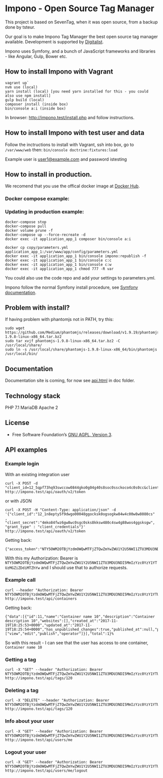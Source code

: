 # Impono - Open Source Tag Manager

This project is based on SevenTag, when it was open source, from a backup done by tsteur.

Our goal is to make Impono Tag Manager the best open source tag manager available.
Development is supported by [Digitalist](https://digitalist.se/).

Impono uses Symfony, and a bunch of JavaScript frameworks and libraries - like Angular, Gulp, Bower etc.

## How to install Impono with Vagrant
```
vagrant up`
nvm use (local)
yarn install (local) [you need yarn installed for this - you could also use npm install]
gulp build (local)
composer install (inside box)
bin/console a:i (inside box)
```

In browser: http://impono.test/install.php and follow instructions.

## How to install Impono with test user and data

Follow the inctructions to install with Vagrant, ssh into box, go to `/var/www/web` then:
```bin/console doctrine:fixtures:load```

Example user is user1@example.com and password istesting

## How to install in production.
We recomend that you use the offical docker image at [Docker Hub](https://hub.docker.com/r/digitalist/impono/).


### Docker compose example:

### Updating in production example:
```
docker-compose stop
docker-compose pull
docker volume prune -f
docker-compose up --force-recreate -d
docker exec -it application_app_1 composer bin/console a:i

docker cp copy/parameters.yml application_app_1:/var/www/app/config/parameters.yml
docker exec -it application_app_1 bin/console impono:republish -f
docker exec -it application_app_1 bin/console c:c
docker exec -it application_app_1 bin/console c:w
docker exec -it application_app_1 chmod 777 -R var
```

You could also use the code repo and add your settings to parameters.yml.

Impono follow the normal Symfony install procedure, see [Symfony documentation](https://symfony.com/doc/3.4/deployment.html).

## Problem with install?
If having problem with phantomjs not in PATH, try this:
```
sudo wget  https://github.com/Medium/phantomjs/releases/download/v1.9.19/phantomjs-1.9.8-linux-x86_64.tar.bz2
sudo tar xvjf phantomjs-1.9.8-linux-x86_64.tar.bz2 -C /usr/local/share/
sudo ln -s /usr/local/share/phantomjs-1.9.8-linux-x86_64/bin/phantomjs /usr/local/bin/
```

## Documentation
Documentation site is coming, for now see [api.html](..doc/api.html) in doc folder.

## Technology stack
PHP 7.1
MariaDB
Apache 2

## License
- Free Software Foundation’s [GNU AGPL, Version 3](LICENSE).


## API examples

### Example login
With an existing integration user

```
curl -X POST -d "client_id=12_5qpf73hq93swccow0844gko0g04g40s8soc0ssckoco4c0s0cc&client_secret=5rpg2t9bszs4g4o44gksgw8ggc8coo8408s080ko8kcgcwcggs&grant_type=client_credentials" http://impono.test/api/oauth/v2/token
```

or with JSON

```
curl -X POST -H "Content-Type: application/json" -d '{"client_id":"12_1n8epty5f9dwgo00048ggocksk0ogsogkw84w4c00w8w8080cs" , "client_secret":"4mko84fwz6gw8wc0sgc0sks8kksw480c4sw4g88wos4ggsksgw", "grant_type" : "client_credentials"}' http://impono.test/api/oauth/v2/token

```

Getting back:
```
{"access_token":"NTY5OWM2OTBjYzdmOWQwMTFjZTQwZmYwZWU1Y2U5NWI1ZTU3MDU3NDI5MmIzYzc0YzY1YTUzMGZiZDdiMTZhYw","expires_in":3600,"token_type":"bearer","scope":"user"}%   
```

With this my Authorization: Bearer is `NTY5OWM2OTBjYzdmOWQwMTFjZTQwZmYwZWU1Y2U5NWI1ZTU3MDU3NDI5MmIzYzc0YzY1YTUzMGZiZDdiMTZhYw` and I should use that to authorize requests.

### Example call

```
curl --header "Authorization: Bearer NTY5OWM2OTBjYzdmOWQwMTFjZTQwZmYwZWU1Y2U5NWI1ZTU3MDU3NDI5MmIzYzc0YzY1YTUzMGZiZDdiMTZhYw" http://impono.test/api/containers
```

Getting back:

```
{"data":[{"id":11,"name":"Container name 10","description":"Container description 10","websites":[],"created_at":"2017-11-19T18:25:53+0000","updated_at":"2017-11-19T18:25:54+0000","has_unpublished_changes":true,"published_at":null,"permissions":["view","edit","publish","operator"]}],"total":1}%
```

So with this result - I can see that the user has access to one container, `Container name 10`

### Getting a tag

```
curl -X "GET" --header "Authorization: Bearer NTY5OWM2OTBjYzdmOWQwMTFjZTQwZmYwZWU1Y2U5NWI1ZTU3MDU3NDI5MmIzYzc0YzY1YTUzMGZiZDdiMTZhYw" http://impono.test/api/tags/120
```

### Deleting a tag

```
curl -X "DELETE" --header "Authorization: Bearer NTY5OWM2OTBjYzdmOWQwMTFjZTQwZmYwZWU1Y2U5NWI1ZTU3MDU3NDI5MmIzYzc0YzY1YTUzMGZiZDdiMTZhYw" http://impono.test/api/tags/120
```

### Info about your user

```
curl -X "GET" --header "Authorization: Bearer NTY5OWM2OTBjYzdmOWQwMTFjZTQwZmYwZWU1Y2U5NWI1ZTU3MDU3NDI5MmIzYzc0YzY1YTUzMGZiZDdiMTZhYw" http://impono.test/api/users/me
```

### Logout your user

```
curl -X "GET" --header "Authorization: Bearer NTY5OWM2OTBjYzdmOWQwMTFjZTQwZmYwZWU1Y2U5NWI1ZTU3MDU3NDI5MmIzYzc0YzY1YTUzMGZiZDdiMTZhYw" http://impono.test/api/users/me/logout
```
